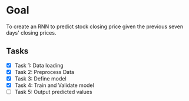 # Goal 
To create an RNN to predict stock closing price given the previous seven days' closing prices.

## Tasks
- [x] Task 1: Data loading
- [x] Task 2: Preprocess Data
- [x] Task 3: Define model
- [x] Task 4: Train and Validate model
- [ ] Task 5: Output predicted values